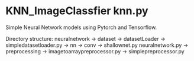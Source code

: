 # KNN_ImageClassfier knn.py
Simple Neural Network models using Pytorch and Tensorflow. 

Directory structure: 
neuralnetwork 
         -> dataset
         -> datasetLoader
            -> simpledatasetloader.py
         -> nn
            -> conv
               -> shallownet.py
            neuralnetwork.py
         -> preprocessing
            -> imagetoarraypreprocessor.py
            -> simplepreprocessor.py
            

# 


